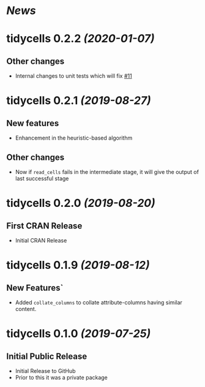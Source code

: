 
# *News*

# tidycells 0.2.2 _(2020-01-07)_

## Other changes

* Internal changes to unit tests which will fix [#11](https://github.com/r-rudra/tidycells/issues/11) 

# tidycells 0.2.1 _(2019-08-27)_

## New features

* Enhancement in the heuristic-based algorithm

## Other changes

* Now if `read_cells` fails in the intermediate stage, it will give the output of last successful stage 

# tidycells 0.2.0 _(2019-08-20)_

## First CRAN Release

* Initial CRAN Release

# tidycells 0.1.9 _(2019-08-12)_

## New Features`

* Added `collate_columns` to collate attribute-columns having similar content.

# tidycells 0.1.0 _(2019-07-25)_

## Initial Public Release

* Initial Release to GitHub
* Prior to this it was a private package

